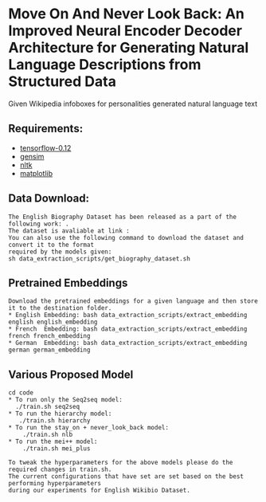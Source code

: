 # Move On And Never Look Back: An Improved Neural Encoder Decoder Architecture for Generating Natural Language Descriptions from Structured Data

Given Wikipedia infoboxes for personalities generated natural language text


## Requirements:
* [tensorflow-0.12](https://www.tensorflow.org/versions/r0.12/get_started/os_setup)
* [gensim](https://pypi.python.org/pypi/gensim)
* [nltk](http://www.nltk.org/install.html)
* [matplotlib](https://matplotlib.org/users/installing.html)

## Data Download:
    The English Biography Dataset has been released as a part of the following work: .
    The dataset is avaliable at link : 
    You can also use the following command to download the dataset and convert it to the format
    required by the models given:
    sh data_extraction_scripts/get_biography_dataset.sh

## Pretrained Embeddings
    Download the pretrained embeddings for a given language and then store it to the destination folder. 
    * English Embedding: bash data_extraction_scripts/extract_embedding english english_embedding
    * French  Embedding: bash data_extraction_scripts/extract_embedding french french_embedding
    * German  Embedding: bash data_extraction_scripts/extract_embedding german german_embedding
    
    
## Various Proposed Model
    cd code
    * To run only the Seq2seq model:
      ./train.sh seq2seq
    * To run the hierarchy model:
       ./train.sh hierarchy 
    * To run the stay_on + never_look_back model:
        ./train.sh nlb
    * To run the mei++ model:
        ./train.sh mei_plus
   
    To tweak the hyperparameters for the above models please do the required changes in train.sh.
    The current configurations that have set are set based on the best performing hyperparameters
    during our experiments for English Wikibio Dataset. 
    

    
    
